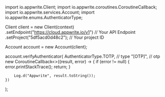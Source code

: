 import io.appwrite.Client;
import io.appwrite.coroutines.CoroutineCallback;
import io.appwrite.services.Account;
import io.appwrite.enums.AuthenticatorType;

Client client = new Client(context)
    .setEndpoint("https://cloud.appwrite.io/v1") // Your API Endpoint
    .setProject("5df5acd0d48c2"); // Your project ID

Account account = new Account(client);

account.verifyAuthenticator(
    AuthenticatorType.TOTP, // type 
    "[OTP]", // otp 
    new CoroutineCallback<>((result, error) -> {
        if (error != null) {
            error.printStackTrace();
            return;
        }

        Log.d("Appwrite", result.toString());
    })
);


